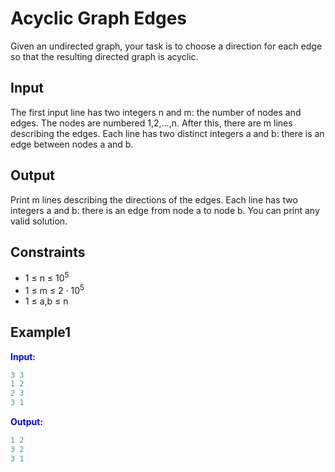# Acyclic Graph Edges  

Given an undirected graph, your task is to choose a direction for each edge so that the resulting directed graph is acyclic.

## Input

The first input line has two integers n and m: the number of nodes and edges. The nodes are numbered 1,2,&hellip;,n.
After this, there are m lines describing the edges. Each line has two distinct integers a and b: there is an edge between nodes a and b.

## Output

Print m lines describing the directions of the edges. Each line has two integers a and b: there is an edge from node a to node b. You can print any valid solution.

## Constraints

* 1 &le; n &le; 10<sup>5</sup>
* 1 &le; m &le; 2 &middot; 10<sup>5</sup>
* 1 &le; a,b &le; n

## Example1
<font color="blue">**Input:**</font>
```c++
3 3
1 2
2 3
3 1
```
<font color="blue">**Output:**</font>
```c++
1 2
3 2
3 1
``` 